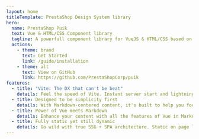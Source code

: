 ```yaml
---
layout: home
titleTemplate: PrestaShop Design System library
hero:
  name: PrestaShop Puik
  text: Vue & HTML/CSS Component library
  tagline: A powerfull component library for VueJS & HTML/CSS based on the PrestaShop Design System
  actions:
    - theme: brand
      text: Get Started
      link: /guide/installation
    - theme: alt
      text: View on GitHub
      link: https://github.com/PrestaShopCorp/puik
features:
  - title: "Vite: The DX that can't be beat"
    details: Feel the speed of Vite. Instant server start and lightning fast HMR that stays fast regardless of the app size.
  - title: Designed to be simplicity first
    details: With Markdown-centered content, it's built to help you focus on writing and deployed with minimum configuration.
  - title: Power of Vue meets Markdown
    details: Enhance your content with all the features of Vue in Markdown, while being able to customize your site with Vue.
  - title: Fully static yet still dynamic
    details: Go wild with true SSG + SPA architecture. Static on page load, but engage users with 100% interactivity from there.
---
```

